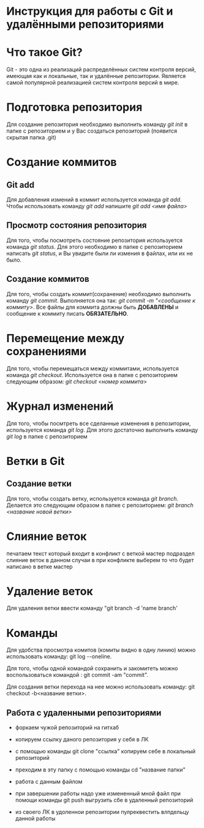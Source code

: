 # Инструкция для работы с Git и удалёнными репозиториями

# Что такое Git? 

Git - это одна из реализаций распределённых систем контроля версий, имеющая как и локальные, так и удалённые репозитории. Является самой популярной реализацией систем контроля версий в мире.
# Подготовка репозитория

Для создание репозитория необходимо выполнить команду *git init* в папке с репозиторием и у Вас создаться репозиторий (появится скрытая папка .git)
# Создание коммитов

## Git add

Для добавления измений в коммит используется команда *git add.* Чтобы использовать команду *git add* напишите *git add <имя файла>*

## Просмотр состояния репозитория

Для того, чтобы посмотреть состояние репозитория используется команда *git status*. Для этого необходимо в папке с репозиторием написать *git status*, и Вы увидите были ли измения в файлах, или их не было.

## Создание коммитов

Для того, чтобы создать коммит(сохранение) необходимо выполнить команду *git commit*. Выполняется она так: *git commit -m "<сообщение к коммиту>*. Все файлы для коммита должны быть **ДОБАВЛЕНЫ** и сообщение к коммиту писать **ОБЯЗАТЕЛЬНО**.

# Перемещение между сохранениями

Для того, чтобы перемещаться между коммитами, используется команда *git checkout*. Используется она в папке с репозиторием следующим образом: *git checkout <номер коммита>*
# Журнал изменений

Для того, чтобы посмтреть все сделанные изменения в репозитории, используется команда *git log*. Для этого достаточно выполнить команду *git log* в папке с репозиторием

# Ветки в Git
## Создание ветки

Для того, чтобы создать ветку, используется команда *git branch*. Делается это следующим образом в папке с репозиторием: *git branch <название новой ветки>*

# Слияние веток

печатаем текст который входит в конфликт с веткой мастер  подраздел слияние веток
в данном случаи в при конфликте выберем то что будет написано в ветке мастер

# Удаление веток

Для удаления ветки ввести команду "git branch -d 'name branch'

# Команды

Для удобства просмотра комитов (комиты видно в одну линию) можно использовать команду:
git log --oneline.

Для того, чтобы одной командой сохранить и закомитеть можно воспользоваться командой :
git commit -am "commit".

Для создания ветки перехода на нее можно использовать команду:
git checkout -b<название ветки>.

## Работа с удаленными репозиториями
* форкаем чужой репозиторий на гитхаб

* копируем ссылку даного репозитория у себя в ЛК 

* с помощью команды git clone "ссылка" копируем себе в локальный репозиторий

* преходим в эту папку с помощью команды cd "название папки"

* работа с данным файлом

* при завершении работы надо уже измененный мной файл при помощи команды git push  выгрузить сбе в удаленный репозиторий

* из своего ЛК в удоленнои репозитории пулреквестить влпдельцу данной работы